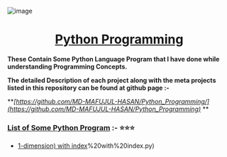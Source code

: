 ![image](https://user-images.githubusercontent.com/128472454/226677523-c5832668-6b98-4a2b-9233-02473f17510a.jpg)

<div Align="center"><h1> <a href="https://github.com/MD-MAFUJUL-HASAN/Python_Programming"> Python Programming </a></h1></div>
  
**These Contain Some Python Language Program that I have done while understanding Programming Concepts.**

**The detailed Description of each project along with the meta projects listed in this repository can be found at github page :-**

**_[https://github.com/MD-MAFUJUL-HASAN/Python_Programming/](https://github.com/MD-MAFUJUL-HASAN/Python_Programming)_ **


### [List of Some Python Program](https://github.com/MD-MAFUJUL-HASAN/Python_Programming/) :- ⭐⭐⭐
* [1-dimension) with index](https://github.com/MD-MAFUJUL-HASAN/Python_Programming/blob/main/1-dimension)%20with%20index.py)

